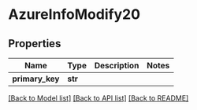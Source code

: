 # AzureInfoModify20

## Properties
Name | Type | Description | Notes
------------ | ------------- | ------------- | -------------
**primary_key** | **str** |  | 

[[Back to Model list]](../README.md#documentation-for-models) [[Back to API list]](../README.md#documentation-for-api-endpoints) [[Back to README]](../README.md)


